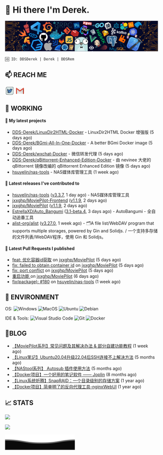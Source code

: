 # 👋 Hi there I'm Derek. 

![](https://raw.githubusercontent.com/DDS-Derek/.github/main/profile/assets/header_.png)

```
🆔 ID: DDSDerek | Derek | DDSRem
```

## 📫 REACH ME
<p align="left">
<a href="https://twitter.com/ddsrem_derek" target="blank"><img align="center" src="https://raw.githubusercontent.com/DDS-Derek/.github/main/profile/assets/twitter.svg" alt="BEPb" height="30" width="30" /></a>
<a href="mailto:ddstomo@gmail.com" target="blank"><img align="center" src="https://raw.githubusercontent.com/DDS-Derek/.github/main/profile/assets/gmail.svg" alt="Gmail" height="30" width="30" /></a>
</p>

## 💼 WORKING

#### 🌱 My latest projects


- [DDS-Derek/LinuxDir2HTML-Docker](https://github.com/DDS-Derek/LinuxDir2HTML-Docker) - LinuxDir2HTML Docker 增强版 (5 days ago)
- [DDS-Derek/BGmi-All-In-One-Docker](https://github.com/DDS-Derek/BGmi-All-In-One-Docker) - A better BGmi Docker image (5 days ago)
- [DDS-Derek/wxchat-Docker](https://github.com/DDS-Derek/wxchat-Docker) - 微信转发代理 (5 days ago)
- [DDS-Derek/qBittorrent-Enhanced-Edition-Docker](https://github.com/DDS-Derek/qBittorrent-Enhanced-Edition-Docker) - 由 nevinee 大佬的 qBittorrent 镜像改编的 qBittorrent Enhanced Edition 镜像 (5 days ago)
- [hsuyelin/nas-tools](https://github.com/hsuyelin/nas-tools) - NAS媒体库管理工具 (1 week ago)

#### 🔭 Latest releases I've contributed to

- [hsuyelin/nas-tools](https://github.com/hsuyelin/nas-tools) ([v3.3.7](https://github.com/hsuyelin/nas-tools/releases/tag/v3.3.7), 1 day ago) - NAS媒体库管理工具
- [jxxghp/MoviePilot-Frontend](https://github.com/jxxghp/MoviePilot-Frontend) ([v1.1.9](https://github.com/jxxghp/MoviePilot-Frontend/releases/tag/v1.1.9), 2 days ago)
- [jxxghp/MoviePilot](https://github.com/jxxghp/MoviePilot) ([v1.1.9](https://github.com/jxxghp/MoviePilot/releases/tag/v1.1.9), 2 days ago)
- [EstrellaXD/Auto_Bangumi](https://github.com/EstrellaXD/Auto_Bangumi) ([3.1-beta.4](https://github.com/EstrellaXD/Auto_Bangumi/releases/tag/3.1-beta.4), 3 days ago) - AutoBangumi - 全自动追番工具
- [alist-org/alist](https://github.com/alist-org/alist) ([v3.27.0](https://github.com/alist-org/alist/releases/tag/v3.27.0), 1 week ago) - 🗂️A file list/WebDAV program that supports multiple storages, powered by Gin and Solidjs. / 一个支持多存储的文件列表/WebDAV程序，使用 Gin 和 Solidjs。

#### 🔨 Latest Pull Requests I published

- [feat: 优化容器id获取](https://github.com/jxxghp/MoviePilot/pull/522) on [jxxghp/MoviePilot](https://github.com/jxxghp/MoviePilot) (5 days ago)
- [fix: failed to obtain container id](https://github.com/jxxghp/MoviePilot/pull/520) on [jxxghp/MoviePilot](https://github.com/jxxghp/MoviePilot) (5 days ago)
- [fix: port conflict](https://github.com/jxxghp/MoviePilot/pull/518) on [jxxghp/MoviePilot](https://github.com/jxxghp/MoviePilot) (5 days ago)
- [重启功能 ](https://github.com/jxxghp/MoviePilot/pull/510) on [jxxghp/MoviePilot](https://github.com/jxxghp/MoviePilot) (6 days ago)
- [fix(package): #180](https://github.com/hsuyelin/nas-tools/pull/183) on [hsuyelin/nas-tools](https://github.com/hsuyelin/nas-tools) (1 week ago)

## 🔧 ENVIRONMENT
OS:
![Windows](https://img.shields.io/badge/-Windows-0078D6?style=flat-square&logo=windows&logoColor=white)
![MacOS](https://img.shields.io/badge/-Mac_OS-AAA?style=flat-square&logo=macos&logoColor=white)
![Ubuntu](https://img.shields.io/badge/-Ubuntu-DD4814?style=flat-square&logo=ubuntu&logoColor=white)
![Debian](https://img.shields.io/badge/-Debian-73BA25?style=flat-square&logo=debian&logoColor=white)  

IDE & Tools:
![Visual Studio Code](https://img.shields.io/badge/-Visual_Studio_Code-007ACC?style=flat-square&logo=visual-studio-code&logoColor=white)
![Git](https://img.shields.io/badge/-Git-F05032?style=flat-square&logo=git&logoColor=white)
![Docker](https://img.shields.io/badge/-Docker-2496ed?style=flat-square&logo=Docker&logoColor=white)

## 📜BLOG

- [【MoviePilot系列】常见问题及其解决办法 &amp; 部分自建功能教程](https://blog.ddsrem.com/archives/moviepilot-issue-solution-outorial) (1 week ago)
- [【Linux笔记】Ubuntu20.04升级22.04后SSH连接不上解决方法](https://blog.ddsrem.com/archives/fix-ubuntu2204-ssh) (5 months ago)
- [【NAStool系列】 Autosub 插件使用方法](https://blog.ddsrem.com/archives/nastool-autosub-use-way) (5 months ago)
- [【Docker项目】一个好用的笔记软件 —— Joplin](https://blog.ddsrem.com/archives/joplin) (8 months ago)
- [【Linux系统折腾】SnapRAID：一个目录级别的存储方案](https://blog.ddsrem.com/archives/snapraid) (1 year ago)
- [【Docker项目】简单明了的反向代理工具-nginxWebUI](https://blog.ddsrem.com/archives/nginxwebui) (1 year ago)

## 📈 STATS

![](https://github-readme-stats.vercel.app/api?username=DDSDerek&show_icons=true&theme=radical)

![](https://github-readme-stats.vercel.app/api?username=DDSRem&show_icons=true&theme=dark)

![](https://raw.githubusercontent.com/DDS-Derek/.github/main/profile/assets/Bottom_down.svg)
